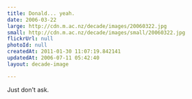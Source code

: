 ```yaml
---
title: Donald... yeah.
date: 2006-03-22
large: http://cdn.m.ac.nz/decade/images/20060322.jpg
small: http://cdn.m.ac.nz/decade/images/small/20060322.jpg
flickrUrl: null
photoId: null
createdAt: 2011-01-30 11:07:19.842141
updatedAt: 2006-07-11 05:42:40
layout: decade-image

---
```

Just don't ask.
